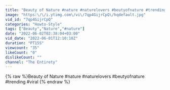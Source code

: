```yaml
---
title: "Beauty of Nature #nature #naturelovers #beutyofnature #trending #viral"
image: "https:\/\/i.ytimg.com\/vi\/7qp4GijrCpQ\/hqdefault.jpg"
vid_id: "7qp4GijrCpQ"
categories: "Howto-Style"
tags: ["Beauty","Nature","#nature"]
date: "2022-06-02T02:38:04+03:00"
vid_date: "2022-06-01T12:10:10Z"
duration: "PT15S"
viewcount: "35"
likeCount: "0"
dislikeCount: ""
channel: "The Entirety"
---
```

{% raw %}Beauty of Nature #nature #naturelovers #beutyofnature #trending #viral {% endraw %}
